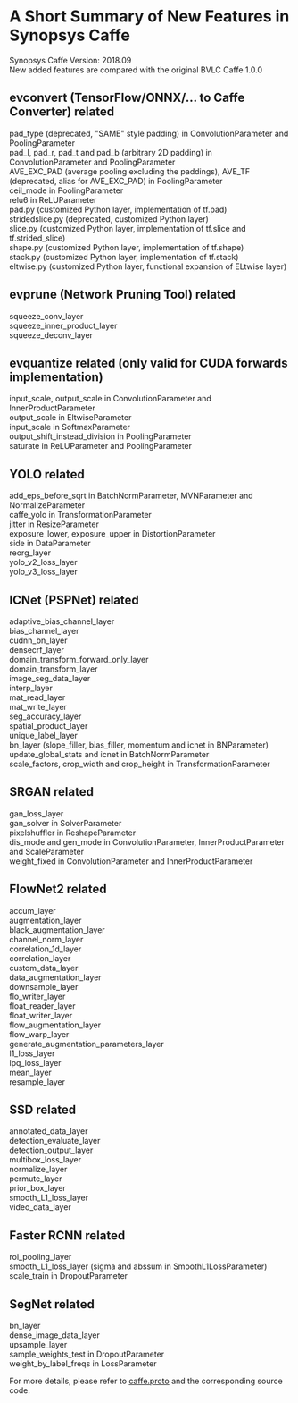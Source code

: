 A Short Summary of New Features in Synopsys Caffe
=================================================

Synopsys Caffe Version: 2018.09  
New added features are compared with the original BVLC Caffe 1.0.0
  
evconvert (TensorFlow/ONNX/... to Caffe Converter) related  
----------------------------------------------------------
pad_type (deprecated, "SAME" style padding) in ConvolutionParameter and PoolingParameter  
pad_l, pad_r, pad_t and pad_b (arbitrary 2D padding) in ConvolutionParameter and PoolingParameter  
AVE_EXC_PAD (average pooling excluding the paddings), AVE_TF (deprecated, alias for AVE_EXC_PAD) in PoolingParameter  
ceil_mode in PoolingParameter  
relu6 in ReLUParameter  
pad.py (customized Python layer, implementation of tf.pad)  
stridedslice.py (deprecated, customized Python layer)  
slice.py (customized Python layer, implementation of tf.slice and tf.strided_slice)  
shape.py (customized Python layer, implementation of tf.shape)  
stack.py (customized Python layer, implementation of tf.stack)  
eltwise.py (customized Python layer, functional expansion of ELtwise layer)  
  
evprune (Network Pruning Tool) related  
--------------------------------------
squeeze_conv_layer  
squeeze_inner_product_layer  
squeeze_deconv_layer  
  
evquantize related (only valid for CUDA forwards implementation)  
----------------------------------------------------------------------------------  
input_scale, output_scale in ConvolutionParameter and InnerProductParameter  
output_scale in EltwiseParameter  
input_scale in SoftmaxParameter  
output_shift_instead_division in PoolingParameter  
saturate in ReLUParameter and PoolingParameter  
  
YOLO related  
--------------  
add_eps_before_sqrt in BatchNormParameter, MVNParameter and NormalizeParameter  
caffe_yolo in TransformationParameter  
jitter in ResizeParameter  
exposure_lower, exposure_upper in DistortionParameter  
side in DataParameter  
reorg_layer  
yolo_v2_loss_layer  
yolo_v3_loss_layer  
    
ICNet (PSPNet) related  
---------------------  
adaptive_bias_channel_layer  
bias_channel_layer  
cudnn_bn_layer  
densecrf_layer  
domain_transform_forward_only_layer  
domain_transform_layer  
image_seg_data_layer  
interp_layer  
mat_read_layer  
mat_write_layer  
seg_accuracy_layer  
spatial_product_layer  
unique_label_layer  
bn_layer (slope_filler, bias_filler, momentum and icnet in BNParameter)  
update_global_stats and icnet in BatchNormParameter  
scale_factors, crop_width and crop_height in TransformationParameter  
      
SRGAN related  
-------------
gan_loss_layer  
gan_solver in SolverParameter  
pixelshuffler in ReshapeParameter  
dis_mode and gen_mode in ConvolutionParameter, InnerProductParameter and ScaleParameter  
weight_fixed in ConvolutionParameter and InnerProductParameter  
  
FlowNet2 related
----------------
accum_layer  
augmentation_layer  
black_augmentation_layer  
channel_norm_layer  
correlation_1d_layer  
correlation_layer  
custom_data_layer  
data_augmentation_layer  
downsample_layer  
flo_writer_layer  
float_reader_layer  
float_writer_layer  
flow_augmentation_layer  
flow_warp_layer  
generate_augmentation_parameters_layer  
l1_loss_layer  
lpq_loss_layer  
mean_layer  
resample_layer  
  
SSD related
-----------
annotated_data_layer    
detection_evaluate_layer  
detection_output_layer  
multibox_loss_layer  
normalize_layer  
permute_layer  
prior_box_layer  
smooth_L1_loss_layer  
video_data_layer  
  
Faster RCNN related
-------------------
roi_pooling_layer  
smooth_L1_loss_layer (sigma and abssum in SmoothL1LossParameter)  
scale_train in DropoutParameter  
  
SegNet related
--------------
bn_layer  
dense_image_data_layer  
upsample_layer  
sample_weights_test in DropoutParameter  
weight_by_label_freqs in LossParameter  
    
    
For more details, please refer to [caffe.proto](https://github.com/foss-for-synopsys-dwc-arc-processors/synopsys-caffe/blob/master/src/caffe/proto/caffe.proto) and the corresponding source code.

